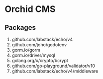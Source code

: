 # Orchid CMS

## Packages

1. github.com/labstack/echo/v4
2. github.com/joho/godotenv
3. gorm.io/gorm
4. gorm.io/driver/mysql
5. golang.org/x/crypto/bcrypt
6. github.com/go-playground/validator/v10
7. github.com/labstack/echo/v4/middleware
